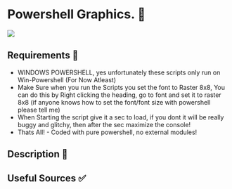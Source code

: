 # Powershell Graphics. 🎦
![](https://img.shields.io/badge/GRAPHICS-_Made_By_Jh1sc-purple?style=for-the-badge)


## Requirements 🧹
- WINDOWS POWERSHELL, yes unfortunately these scripts only run on Win-Powershell (For Now Atleast)
- Make Sure when you run the Scripts you set the font to Raster 8x8, You can do this by Right clicking the heading, go to font and set it to raster 8x8 (if anyone knows how to set the font/font size with powershell please tell me)
- When Starting the script give it a sec to load, if you dont it will be really buggy and glitchy, then after the sec maximize the console!
- Thats All! - Coded with pure powershell, no external modules!


## Description 📶



## Useful Sources ✅



